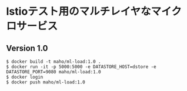 # Istioテスト用のマルチレイヤなマイクロサービス

## Version 1.0

~~~
$ docker build -t maho/ml-load:1.0 .
$ docker run -it -p 5000:5000 -e DATASTORE_HOST=dstore -e DATASTORE_PORT=9080 maho/ml-load:1.0
$ docker login
$ docker push maho/ml-load:1.0
~~~
